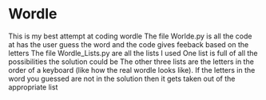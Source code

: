 # Wordle
This is my best attempt at coding wordle
The file Worlde.py is all the code at has the user guess the word and the code gives feeback based on the letters
The file Wordle_Lists.py are all the lists I used 
One list is full of all the possibilities the solution could be 
The other three lists are the letters in the order of a keyboard (like how the real wordle looks like). If the letters in the word you guessed are
not in the solution then it gets taken out of the appropriate list
